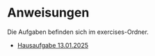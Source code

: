 # Anweisungen

Die Aufgaben befinden sich im exercises-Ordner.

- [Hausaufgabe 13.01.2025](./exercises/01.md)
